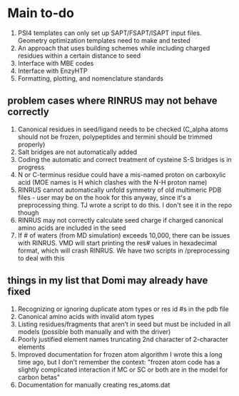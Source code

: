 # Main to-do
1. PSI4 templates can only set up SAPT/FSAPT/ISAPT input files. Geometry optimization templates need to make and tested
2. An approach that uses building schemes while including charged residues within a certain distance to seed
3. Interface with MBE codes
4. Interface with EnzyHTP
5. Formatting, plotting, and nomenclature standards

## problem cases where RINRUS may not behave correctly
1. Canonical residues in seed/ligand needs to be checked (C_alpha atoms should not be frozen, polypeptides and termini should be trimmed properly)
2. Salt bridges are not automatically added
3. Coding the automatic and correct treatment of cysteine S-S bridges is in progress
4. N or C-terminus residue could have a mis-named proton on carboxylic acid (MOE names is H which clashes with the N-H proton name)
5. RINRUS cannot automatically unfold symmetry of old multimeric PDB files - user may be on the hook for this anyway, since it's a preprocessing thing. TJ wrote a script to do this. I don't see it in the repo though
6. RINRUS may not correctly calculate seed charge if charged canonical amino acids are included in the seed
7. If # of waters (from MD simulation) exceeds 10,000, there can be issues with RINRUS. VMD will start printing the res# values in hexadecimal format, which will crash RINRUS. We have two scripts in /preprocessing to deal with this

## things in my list that Domi may already have fixed
1. Recognizing or ignoring duplicate atom types or res id #s in the pdb file
2. Canonical amino acids with invalid atom types
3. Listing residues/fragments that aren’t in seed but must be included in all models (possible both manually and with the driver)
4. Poorly justified element names truncating 2nd character of 2-character elements
5. Improved documentation for frozen atom algorithm I wrote this a long time ago, but I don't remember the context: "frozen atom code has a slightly complicated interaction if MC or SC or both are in the model for carbon betas"
6. Documentation for manually creating res_atoms.dat







